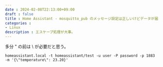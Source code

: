 ```yaml
---
date : 2024-02-08T22:13:00+09:00
draft : false
title : Home Assistant - mosquitto_pub のメッセージ設定は正しいけどデータが届かない
categories :
- Linux
description : エスケープ処理が大事。
---
```


多分 " の前は \ が必要だと思う。

```shell
homeassistant.local -t homeassistant/test -u user -P password -p 1883 -m '{\"temperature\": 23.20}'
```
